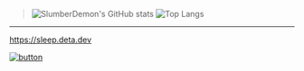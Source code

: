 > ![SlumberDemon's GitHub stats](https://github-readme-stats.vercel.app/api?username=slumberdemon&hide=issues,prs&show_icons=true&theme=radical) ![Top Langs](https://github-readme-stats.vercel.app/api/top-langs/?username=slumberdemon&layout=compact&theme=radical)

-------------------
https://sleep.deta.dev

[![button](https://sleep.deta.dev/cdn/thing.png)](https://sleep.deta.dev)




